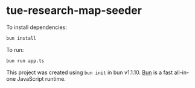 # tue-research-map-seeder

To install dependencies:

```bash
bun install
```

To run:

```bash
bun run app.ts
```

This project was created using `bun init` in bun v1.1.10. [Bun](https://bun.sh) is a fast all-in-one JavaScript runtime.

